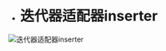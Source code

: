 - # 迭代器适配器inserter

![迭代器适配器inserter](https://github.com/havenow/my-C-plus-plus/blob/master/STL%E6%A0%87%E5%87%86%E5%BA%93%E4%B8%8E%E6%B3%9B%E5%9E%8B%E7%BC%96%E7%A8%8B/images/%E8%BF%AD%E4%BB%A3%E5%99%A8%E9%80%82%E9%85%8D%E5%99%A8inserter.png)  

